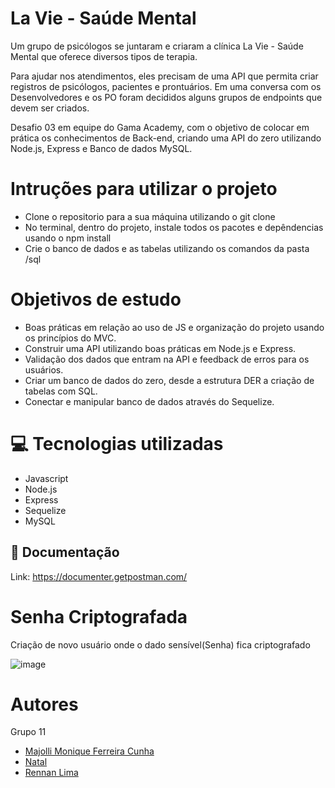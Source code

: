 # La Vie - Saúde Mental

Um grupo de psicólogos se juntaram e criaram a clínica La Vie - Saúde Mental que oferece diversos tipos de terapia.

Para ajudar nos atendimentos, eles precisam de uma API que permita criar registros de psicólogos, pacientes e prontuários. Em uma conversa com os Desenvolvedores e os PO foram decididos alguns grupos de endpoints que devem ser criados.

Desafio 03 em equipe do Gama Academy, com o objetivo de colocar em prática os conhecimentos de Back-end, criando uma API do zero utilizando Node.js, Express e Banco de dados MySQL.


# Intruções para utilizar o projeto

- Clone o repositorio para a sua máquina utilizando o git clone
- No terminal, dentro do projeto, instale todos os pacotes e depêndencias usando o npm install
- Crie o banco de dados e as tabelas utilizando os comandos da pasta /sql


# Objetivos de estudo

- Boas práticas em relação ao uso de JS e organização do projeto usando os princípios do MVC.
- Construir uma API utilizando boas práticas em Node.js e Express.
- Validação dos dados que entram na API e feedback de erros para os usuários.
- Criar um banco de dados do zero, desde a estrutura DER a criação de tabelas com SQL.
- Conectar e manipular banco de dados através do Sequelize.


# 💻 Tecnologias utilizadas

- Javascript
- Node.js
- Express
- Sequelize
- MySQL


## 📑 Documentação

Link: https://documenter.getpostman.com/


# Senha Criptografada

Criação de novo usuário onde o dado sensível(Senha) fica criptografado

![image](https://user-images.githubusercontent.com/123522426/232502676-8389787f-b5fb-432d-a1f0-9154e685f686.jpg)


# Autores

Grupo 11

- <a href="https://github.com/MajolliCunha">Majolli Monique Ferreira Cunha</a>
- <a href="https://github.com/Natjr82">Natal </a>
- <a href="https://github.com/RennanLima21">Rennan Lima</a>
